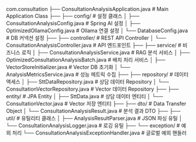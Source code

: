 com.consultation
├── ConsultationAnalysisApplication.java          # Main Application Class
├──
├── config/                                       # 설정 클래스
│   ├── ConsultationAnalysisConfig.java          # Spring AI 설정
│   ├── OptimizedOllamaConfig.java               # Ollama 연결 설정
│   └── DatabaseConfig.java                      # DB 커넥션 설정
├──
├── controller/                                   # REST API Controller
│   └── ConsultationAnalysisController.java      # API 엔드포인트
├──
├── service/                                      # 비즈니스 로직
│   ├── ConsultationAnalysisService.java         # RAG 분석 서비스
│   ├── OptimizedConsultationAnalysisBatch.java  # 배치 처리 서비스
│   ├── VectorStoreInitializer.java              # Vector DB 초기화
│   └── AnalysisMetricsService.java              # 성능 메트릭 수집
├──
├── repository/                                   # 데이터 액세스
│   ├── SttDataRepository.java                   # 상담 데이터 Repository
│   └── ConsultationVectorRepository.java        # Vector 데이터 Repository
├──
├── entity/                                       # JPA Entity
│   ├── SttData.java                             # 상담 데이터 엔티티
│   └── ConsultationVector.java                  # Vector 저장 엔티티
├──
├── dto/                                          # Data Transfer Object
│   └── ConsultationAnalysisResult.java          # 분석 결과 DTO
├──
├── util/                                         # 유틸리티 클래스
│   ├── AnalysisResultParser.java                # JSON 파싱 유틸
│   └── ConsultationAnalysisLogger.java          # 로깅 유틸
├──
└── exception/                                    # 예외 처리
└── ConsultationAnalysisExceptionHandler.java # 글로벌 예외 핸들러